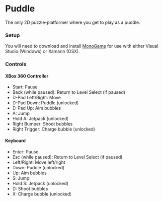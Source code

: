 Puddle
======

The only 2D puzzle-platformer where you get to play as a puddle.

### Setup
You will need to download and install [MonoGame](http://www.monogame.net) for use with either Visual Studio (Windows) or Xamarin (OSX).


### Controls 
#### XBox 360 Controller
 - Start: Pause
 - Back (while paused): Return to Level Select (if paused)
 - D-Pad Left/Right: Move
 - D-Pad Down: Puddle (unlocked)
 - D-Pad Up: Aim bubbles
 - A: Jump
 - Hold A: Jetpack (unlocked)
 - Right Bumper: Shoot bubbles
 - Right Trigger: Charge bubble (unlocked)

#### Keyboard
 - Enter: Pause
 - Esc (while paused): Return to Level Select (if paused)
 - Left/Right: Move left/right
 - Down: Puddle (unlocked)
 - Up: Aim bubbles
 - S: Jump
 - Hold S: Jetpack (unlocked)
 - D: Shoot bubbles
 - X: Charge bubble (unlocked)